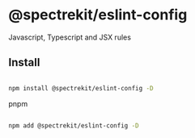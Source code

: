 # @spectrekit/eslint-config

Javascript, Typescript and JSX rules

## Install

```sh

npm install @spectrekit/eslint-config -D

```

pnpm

```sh

npm add @spectrekit/eslint-config -D

```
